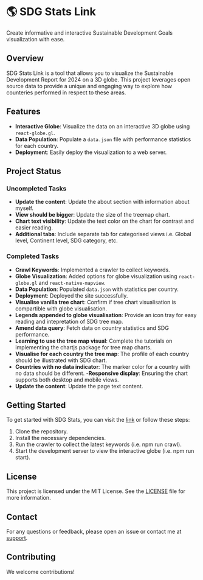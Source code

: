 # 🌎 SDG Stats Link

Create informative and interactive Sustainable Development Goals visualization with ease.

## Overview

SDG Stats Link is a tool that allows you to visualize the Sustainable Development Report for 2024 on a 3D globe. This project leverages open source data to provide a unique and engaging way to explore how counteries performed in respect to these areas.

## Features

- **Interactive Globe**: Visualize the data on an interactive 3D globe using `react-globe.gl`.
- **Data Population**: Populate a `data.json` file with performance statistics for each country.
- **Deployment**: Easily deploy the visualization to a web server.

## Project Status

### Uncompleted Tasks

- **Update the content**: Update the about section with information about myself.
- **View should be bigger**: Update the size of the treemap chart.
- **Chart text visibility**: Update the text color on the chart for contrast and easier reading.
- **Additional tabs**: Include separate tab for categorised views i.e. Global level, Continent level, SDG category, etc.

### Completed Tasks

- **Crawl Keywords**: Implemented a crawler to collect keywords.
- **Globe Visualization**: Added options for globe visualization using `react-globe.gl` and `react-native-mapview`.
- **Data Population**: Populated `data.json` with statistics per country.
- **Deployment**: Deployed the site successfully.
- **Visualise vanilla tree chart**: Confirm if tree chart visualisation is compartible with globe visualisation.
- **Legends appended to globe visualisation**: Provide an icon tray for easy reading and intepretation of SDG tree map.
- **Amend data query**: Fetch data on country statistics and SDG performance.
- **Learning to use the tree map visual**: Complete the tutorials on implementing the chartjs package for tree map charts.
- **Visualise for each country the tree map**: The profile of each country should be illustrated with SDG chart.
- **Countries with no data indicator**: The marker color for a country with no data should be different.
-**Responsive display**: Ensuring the chart supports both desktop and mobile views.
- **Update the content**: Update the page text content.

## Getting Started

To get started with SDG Stats, you can visit the [link](https://sdgstatslink.netlify.app/) or follow these steps:

1. Clone the repository.
2. Install the necessary dependencies.
3. Run the crawler to collect the latest keywords (i.e. npm run crawl).
4. Start the development server to view the interactive globe (i.e. npm run start).

## License

This project is licensed under the MIT License. See the [LICENSE](LICENSE) file for more information.

## Contact

For any questions or feedback, please open an issue or contact me at [support](mailto:thekevin.afachao@gmail.com).

## Contributing

We welcome contributions!

